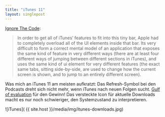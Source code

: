 ```yaml
---
title: "iTunes 11"
layout: singlepost
---
```


[Ignore The Code](http://feedproxy.google.com/~r/IgnoreTheCode/~3/dcvr0MhUlLE/):

> In order to get all of iTunes’ features to fit into this tiny bar, Apple had to completely overload all of the UI elements inside that bar. Its very difficult to form a correct mental model of an application that exposes the same kind of feature in very different ways (there are at least four different ways of jumping between different sections in iTunes), and uses the same kind of ui element for very different features (the exact same tabs, sitting side-by-side, are used to change how the current screen is shown, and to jump to an entirely different screen).

Was mich an iTunes 11 am meisten aufkratzt: Das Refresh-Symbol bei den Podcasts dreht sich nicht mehr, wenn iTunes nach neuen Folgen sucht. [Gulf of evaluation](http://en.wikipedia.org/wiki/Gulf_of_evaluation) für den Gewinn! Das versteckte Icon für aktuelle Downloads macht es nur noch schwieriger, den Systemzustand zu interpretieren.

![iTunes]( {{ site.host }}/media/img/itunes-downloads.jpg)